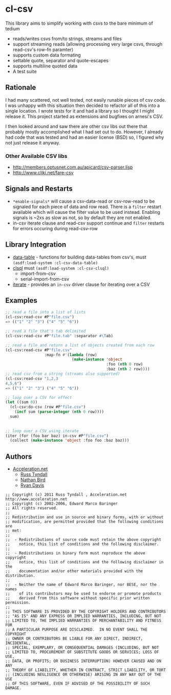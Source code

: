 # cl-csv

This library aims to simplify working with csvs to the bare minimum of tedium

* reads/writes csvs from/to strings, streams and files
* support streaming reads (allowing processing very large csvs, through read-csv's row-fn paramter)
* supports custom data formating
* settable quote, separator and quote-escapes
* supports multiline quoted data
* A test suite

## Rationale 

I had many scattered, not well tested, not easily runable pieces of
csv code.  I was unhappy with this situation then decided to refactor
all of this into a single location.  I wrote tests for it and had a
library so I thought I might release it.  This project started as
extensions and bugfixes on arnesi's CSV.

I then looked around and saw there are other csv libs out there that 
probably mostly accomplished what I had set out to do. However, I
already had code that was tested and had an easier license (BSD) so, I 
figured why not just release it anyway.

### Other Available CSV libs
 * http://members.optusnet.com.au/apicard/csv-parser.lisp
 * http://www.cliki.net/fare-csv

## Signals and Restarts
 * `*enable-signals*` will cause a csv-data-read or csv-row-read to be
   signaled for each piece of data and row read.  There is a `filter`
   restart available which will cause the filter value to be used
   instead.  Enabling signals is ~2xs as slow as not, so by default
   they are not enabled.
 * in-csv iterate clause and read-csv support continue and `filter`
   restarts for errors occuring during read-csv-row


## Library Integration

 * [data-table](https://github.com/AccelerationNet/data-table) - functions for building data-tables from csv's, must `(asdf:load-system :cl-csv-data-table)`
 * [clsql](http://clsql.b9.com/) must `(asdf:load-system :cl-csv-clsql)`
    * import-from-csv
    * serial-import-from-csv
 * [iterate](http://common-lisp.net/project/iterate) - provides an
   `in-csv` driver clause for iterating over a CSV

## Examples

```lisp
;; read a file into a list of lists
(cl-csv:read-csv #P"file.csv")
=> (("1" "2" "3") ("4" "5" "6"))

;; read a file that's tab delimited
(cl-csv:read-csv #P"file.tab" :separator #\Tab)

;; read a file and return a list of objects created from each row
(cl-csv:read-csv #P"file.csv"
                 :map-fn #'(lambda (row)
                             (make-instance 'object
                                            :foo (nth 0 row)
                                            :baz (nth 2 row))))
;; read csv from a string (streams also supported)
(cl-csv:read-csv "1,2,3
4,5,6")
=> (("1" "2" "3") ("4" "5" "6"))

;; loop over a CSV for effect
(let ((sum 0))
  (cl-csv:do-csv (row #P"file.csv")
    (incf sum (parse-integer (nth 0 row))))
  sum)
  
  
;; loop over a CSV using iterate
(iter (for (foo bar baz) in-csv #P"file.csv")
  (collect (make-instance 'object :foo foo :baz baz)))
```

## Authors
 * [Acceleration.net](http://www.acceleration.net/)
    * [Russ Tyndall](http://russ.unwashedmeme.com/blog)
    * [Nathan Bird](http://the.unwashedmeme.com/blog)
    * [Ryan Davis](http://ryepup.unwashedmeme.com/blog)

```
;; Copyright (c) 2011 Russ Tyndall , Acceleration.net http://www.acceleration.net
;; Copyright (c) 2002-2006, Edward Marco Baringer
;; All rights reserved.
;;
;; Redistribution and use in source and binary forms, with or without
;; modification, are permitted provided that the following conditions are
;; met:
;;
;;  - Redistributions of source code must retain the above copyright
;;    notice, this list of conditions and the following disclaimer.
;;
;;  - Redistributions in binary form must reproduce the above copyright
;;    notice, this list of conditions and the following disclaimer in the
;;    documentation and/or other materials provided with the distribution.
;;
;;  - Neither the name of Edward Marco Baringer, nor BESE, nor the names
;;    of its contributors may be used to endorse or promote products
;;    derived from this software without specific prior written permission.
;;
;; THIS SOFTWARE IS PROVIDED BY THE COPYRIGHT HOLDERS AND CONTRIBUTORS
;; "AS IS" AND ANY EXPRESS OR IMPLIED WARRANTIES, INCLUDING, BUT NOT
;; LIMITED TO, THE IMPLIED WARRANTIES OF MERCHANTABILITY AND FITNESS FOR
;; A PARTICULAR PURPOSE ARE DISCLAIMED.  IN NO EVENT SHALL THE COPYRIGHT
;; OWNER OR CONTRIBUTORS BE LIABLE FOR ANY DIRECT, INDIRECT, INCIDENTAL,
;; SPECIAL, EXEMPLARY, OR CONSEQUENTIAL DAMAGES (INCLUDING, BUT NOT
;; LIMITED TO, PROCUREMENT OF SUBSTITUTE GOODS OR SERVICES; LOSS OF USE,
;; DATA, OR PROFITS; OR BUSINESS INTERRUPTION) HOWEVER CAUSED AND ON ANY
;; THEORY OF LIABILITY, WHETHER IN CONTRACT, STRICT LIABILITY, OR TORT
;; (INCLUDING NEGLIGENCE OR OTHERWISE) ARISING IN ANY WAY OUT OF THE USE
;; OF THIS SOFTWARE, EVEN IF ADVISED OF THE POSSIBILITY OF SUCH DAMAGE.
```
